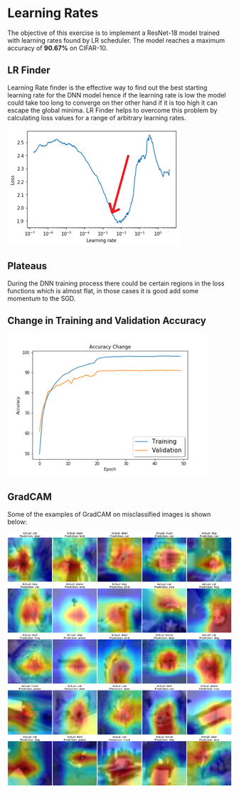 # Learning Rates

The objective of this exercise is to implement a ResNet-18 model trained with learning rates found by LR scheduler. The model reaches a maximum accuracy of **90.67%** on CIFAR-10.

## LR Finder

Learning Rate finder is the effective way to find out the best starting learning rate for the DNN model hence if the learning rate is low the model could take too long to converge on ther other hand if it is too high it can escape the global minima. LR Finder helps to overcome this problem by calculating loss values for a range of arbitrary learning rates.

![lr_finder](images/lrfinder.png)

## Plateaus

During the DNN training process there could be certain regions in the loss functions which is almost flat, in those cases it is good add some momentum to the SGD.

## Change in Training and Validation Accuracy

<img src="images/accuracy_change.png" width="450px">

## GradCAM

Some of the examples of GradCAM on misclassified images is shown below:

![grad_cam](pred_gradcam.png)
